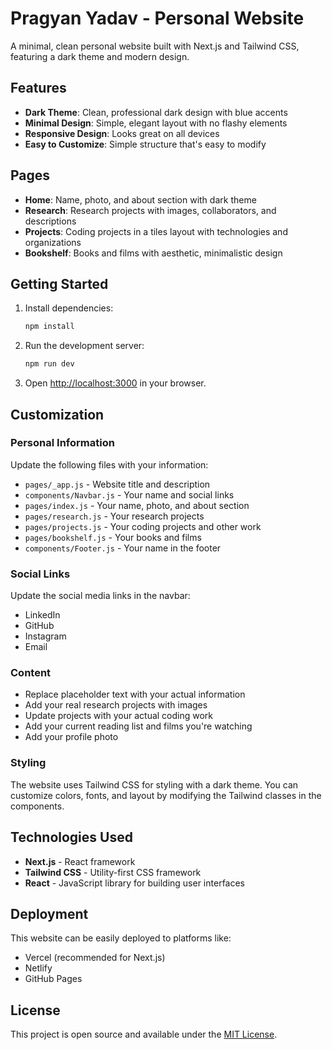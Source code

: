 # Pragyan Yadav - Personal Website

A minimal, clean personal website built with Next.js and Tailwind CSS, featuring a dark theme and modern design.

## Features

- **Dark Theme**: Clean, professional dark design with blue accents
- **Minimal Design**: Simple, elegant layout with no flashy elements
- **Responsive Design**: Looks great on all devices
- **Easy to Customize**: Simple structure that's easy to modify

## Pages

- **Home**: Name, photo, and about section with dark theme
- **Research**: Research projects with images, collaborators, and descriptions
- **Projects**: Coding projects in a tiles layout with technologies and organizations
- **Bookshelf**: Books and films with aesthetic, minimalistic design

## Getting Started

1. Install dependencies:
   ```bash
   npm install
   ```

2. Run the development server:
   ```bash
   npm run dev
   ```

3. Open [http://localhost:3000](http://localhost:3000) in your browser.

## Customization

### Personal Information
Update the following files with your information:
- `pages/_app.js` - Website title and description
- `components/Navbar.js` - Your name and social links
- `pages/index.js` - Your name, photo, and about section
- `pages/research.js` - Your research projects
- `pages/projects.js` - Your coding projects and other work
- `pages/bookshelf.js` - Your books and films
- `components/Footer.js` - Your name in the footer

### Social Links
Update the social media links in the navbar:
- LinkedIn
- GitHub
- Instagram
- Email

### Content
- Replace placeholder text with your actual information
- Add your real research projects with images
- Update projects with your actual coding work
- Add your current reading list and films you're watching
- Add your profile photo

### Styling
The website uses Tailwind CSS for styling with a dark theme. You can customize colors, fonts, and layout by modifying the Tailwind classes in the components.

## Technologies Used

- **Next.js** - React framework
- **Tailwind CSS** - Utility-first CSS framework
- **React** - JavaScript library for building user interfaces

## Deployment

This website can be easily deployed to platforms like:
- Vercel (recommended for Next.js)
- Netlify
- GitHub Pages

## License

This project is open source and available under the [MIT License](LICENSE). 
